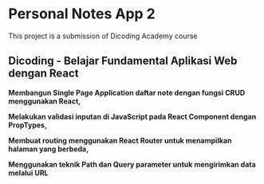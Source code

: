 # Personal Notes App 2

This project is a submission of Dicoding Academy course

## Dicoding - Belajar Fundamental Aplikasi Web dengan React

**Membangun Single Page Application daftar note dengan fungsi CRUD menggunakan React,**

**Melakukan validasi inputan di JavaScript pada React Component dengan PropTypes,**

**Membuat routing menggunakan React Router untuk menampilkan halaman yang berbeda,**

**Menggunakan teknik Path dan Query parameter untuk mengirimkan data melalui URL**
